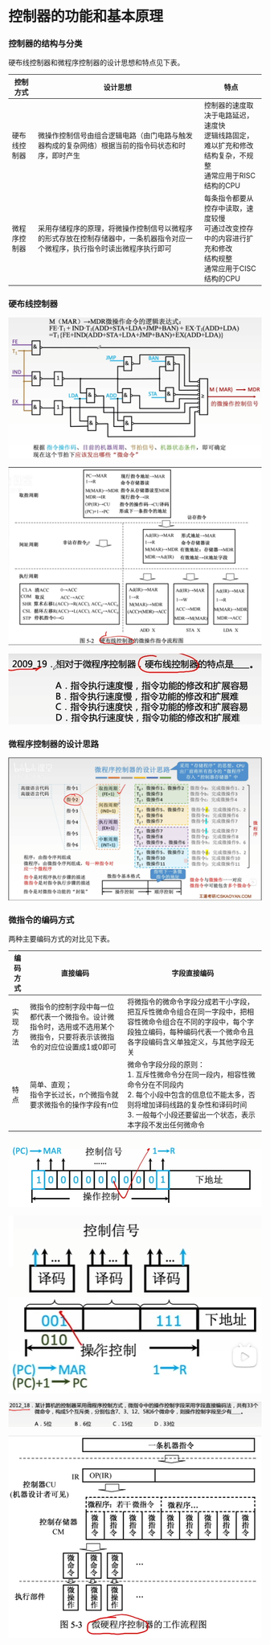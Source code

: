 # 控制器的功能和基本原理

### 控制器的结构与分类

硬布线控制器和微程序控制器的设计思想和特点见下表。

| 控制方式     | 设计思想                                                     | 特点                                                         |
| ------------ | ------------------------------------------------------------ | ------------------------------------------------------------ |
| 硬布线控制器 | 微操作控制信号由组合逻辑电路（由门电路与触发器构成的复杂网络）根据当前的指令码状态和时序，即时产生 | 控制器的速度取决于电路延迟，速度快<br />逻辑线路固定，难以扩充和修改<br />结构复杂，不规整<br />通常应用于RISC结构的CPU |
| 微程序控制器 | 采用存储程序的原理，将微操作控制信号以微程序的形式存放在控制存储器中，一条机器指令对应一个微程序，执行指令时读出微程序执行即可 | 每条指令都要从控存中读取，速度较慢<br />可通过改变控存中的内容进行扩充和修改<br />结构规整<br />通常应用于CISC结构的CPU |

### 硬布线控制器

![](1.png)

![](2.png)

![](3.png)

### 微程序控制器的设计思路

![](4.png)

### 微指令的编码方式

两种主要编码方式的对比见下表。

| 编码方式 | 直接编码                                                     | 字段直接编码                                                 |
| -------- | ------------------------------------------------------------ | ------------------------------------------------------------ |
| 实现方法 | 微指令的控制字段中每一位都代表一个微指令。设计微指令时，选用或不选用某个微指令，只要将表示该微指令的对应位设置成1或0即可 | 将微指令的微命令字段分成若干小字段，把互斥性微命令组合在同一字段中，把相容性微命令组合在不同的字段中，每个字段独立编码，每种编码代表一个微命令且各字段编码含义单独定义，与其他字段无关 |
| 特点     | 简单、直观；<br />指令字长过长，n个微指令就要求微指令的操作字段有n位 | 微命令字段分段的原则：<br />1. 互斥性微命令分在同一段内，相容性微命令分在不同段内<br />2. 每个小段中包含的信息位不能太多，否则将增加译码线路的复杂性和译码时间<br />3. 一般每个小段还要留出一个状态，表示本字段不发出任何微命令 |

![](5.png)

![](6.png)

![](7.png)

![](8.png)

